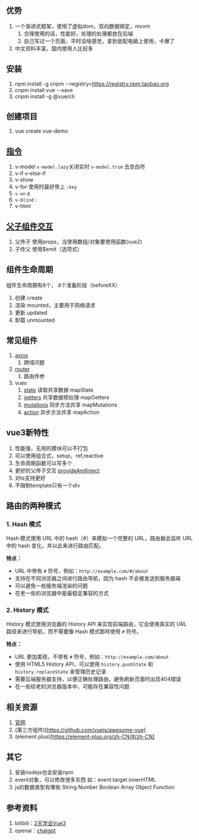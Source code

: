 ## 优势
1. 一个渐进式框架，使用了虚拟dom，双向数据绑定，mvvm
   1. 合理使用的话，性能好，处理的处理都放在后端
   2. 自己写过一个页面，平时没啥感觉，拿到低配电脑上使用，卡爆了
2. 中文资料丰富，国内使用人比较多

## 安装
1. npm install -g cnpm --registry=https://registry.npm.taobao.org
2. cnpm install vue --save
3. cnpm install -g @vue/cli

## 创建项目
1. vue create vue-demo

## [指令](指令.md)
1. v-model  `v-model.lazy`关闭实时 `v-model.trim` 去空白符 
2. v-if v-else-if
3. v-show
4. v-for 使用时最好带上 `:key`
5. `v-on` `@`
6. `v-blind` `:`
7. v-html


## [父子组件交互](父子组件交互.md)
1. 父传子 使用props，当使用数组/对象要使用函数(vue2)
2. 子传父 使用$emit（选项式）


## 组件生命周期
组件生命周期有8个， 4个准备阶段（beforeXX）
1. 创建 create
2. 渲染 mounted，主要用于网络请求
3. 更新 updated
4. 卸载 unmounted

## 常见组件
1. [axios](axios.md)
   1. 跨域问题
2. [router](router.md)
    1. 路由传参
3. vuex
    1. [state](state.md) 读取共享数据 mapState
    2. [getters](getters.md) 共享数据预处理 mapGetters
    3. [mutations](mutations.md) 同步方法共享 mapMutations
    4. [action](action.md) 异步方法共享 mapAction

## vue3新特性
1. 性能强，无用的模块可以不打包
2. 可以使用组合式，setup，ref,reactive
3. 生命周期函数可以写多个
4. 更好的父传子交互  [provideAndInject](provideAndInject.md)
5. 对ts支持更好
6. 不限制template只有一个div

## 路由的两种模式
### 1. Hash 模式

Hash 模式使用 URL 中的 hash（#）来模拟一个完整的 URL，路由器会监听 URL 中的 hash 变化，并以此来进行路由匹配。

**特点：**
- URL 中带有 `#` 符号，例如：`http://example.com/#/about`
- 支持在不同浏览器之间进行路由导航，因为 hash 不会被发送到服务器端
- 可以避免一些服务端渲染的问题
- 在老一些的浏览器中是最稳定兼容的方式

### 2. History 模式

History 模式使用浏览器的 History API 来实现前端路由，它会使用真实的 URL 路径来进行导航，而不需要像 Hash 模式那样使用 `#` 符号。

**特点：**
- URL 更加美观，不带有 `#` 符号，例如：`http://example.com/about`
- 使用 HTML5 History API，可以使用 `history.pushState` 和 `history.replaceState` 来管理历史记录
- 需要后端服务器支持，以便正确处理路由，避免刷新页面时出现404错误
- 在一些较老的浏览器版本中，可能存在兼容性问题

## 相关资源
1. [官网](https://cn.vuejs.org/guide/introduction.html)
2. (第三方组件)[https://github.com/vuejs/awesome-vue]
3. (element plus)[https://element-plus.org/zh-CN/#/zh-CN]

## 其它
1. 安装nodejs也会安装npm
2. event对象，可以修改很多东西 如：event.target.innerHTML
3. js的数据类型有哪些 String Number Boolean Array Object Function

## 参考资料
1. bilibili：[2天学会Vue3](https://www.bilibili.com/video/BV1Cx4y1K7tk)
2. openai：[chatgpt](https://chat.openai.com/)